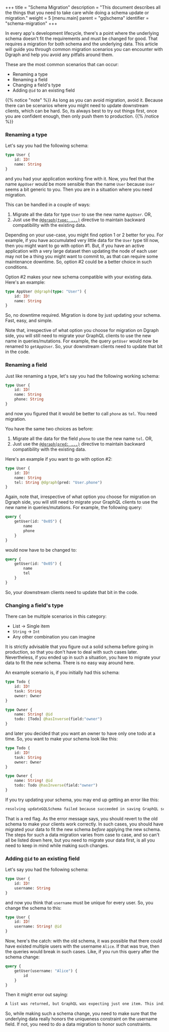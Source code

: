 +++
title = "Schema Migration"
description = "This document describes all the things that you need to take care while doing a schema update or migration."
weight = 5
[menu.main]
    parent = "gqlschema"
    identifier = "schema-migration"
+++

In every app's development lifecycle, there's a point where the underlying schema doesn't fit the requirements and must be changed for good.
That requires a migration for both schema and the underlying data.
This article will guide you through common migration scenarios you can encounter with Dgraph and help you avoid any pitfalls around them.

These are the most common scenarios that can occur:
* Renaming a type
* Renaming a field
* Changing a field's type
* Adding `@id` to an existing field

{{% notice "note" %}}
As long as you can avoid migration, avoid it. 
Because there can be scenarios where you might need to update downstream clients, which can be hard.
So, its always best to try out things first, once you are confident enough, then only push them to 
production.
{{% /notice %}}

### Renaming a type

Let's say you had the following schema:

```graphql
type User {
    id: ID!
    name: String
}
```

and you had your application working fine with it. Now, you feel that the name `AppUser` would be
more sensible than the name `User` because `User` seems a bit generic to you. Then you are in a 
situation where you need migration.

This can be handled in a couple of ways:
1. Migrate all the data for type `User` to use the new name `AppUser`. OR,
2. Just use the [`@dgraph(type: ...)`](/graphql/dgraph) directive to maintain backward compatibility 
   with the existing data.

Depending on your use-case, you might find option 1 or 2 better for you. For example, if you 
have accumulated very little data for the `User` type till now, then you might want to go with 
option #1. But, if you have an active application with a very large dataset then updating the 
node of each user may not be a thing you might want to commit to, as that can require some 
maintenance downtime. So, option #2 could be a better choice in such conditions.

Option #2 makes your new schema compatible with your existing data. Here's an example:

```graphql
type AppUser @dgraph(type: "User") {
    id: ID!
    name: String
}
```

So, no downtime required. Migration is done by just updating your schema. Fast, easy, and simple.

Note that, irrespective of what option you choose for migration on Dgraph side, you will still 
need to migrate your GraphQL clients to use the new name in queries/mutations. For example, the 
query `getUser` would now be renamed to `getAppUser`. So, your downstream clients need to update 
that bit in the code.

### Renaming a field

Just like renaming a type, let's say you had the following working schema:

```graphql
type User {
    id: ID!
    name: String
    phone: String
}
```

and now you figured that it would be better to call `phone` as `tel`. You need migration.

You have the same two choices as before:
1. Migrate all the data for the field `phone` to use the new name `tel`. OR,
2. Just use the [`@dgraph(pred: ...)`](/graphql/dgraph) directive to maintain backward compatibility
   with the existing data.
   
Here's an example if you want to go with option #2:

```graphql
type User {
    id: ID!
    name: String
    tel: String @dgraph(pred: "User.phone")
}
```

Again, note that, irrespective of what option you choose for migration on Dgraph side, you will 
still need to migrate your GraphQL clients to use the new name in queries/mutations. For example,
the following query:

```graphql
query {
    getUser(id: "0x05") {
        name
        phone
    }
}
```

would now have to be changed to:

```graphql
query {
    getUser(id: "0x05") {
        name
        tel
    }
}
```

So, your downstream clients need to update that bit in the code.

### Changing a field's type

There can be multiple scenarios in this category:
* List -> Single item
* `String` -> `Int`
* Any other combination you can imagine

It is strictly advisable that you figure out a solid schema before going in production, so that 
you don't have to deal with such cases later. Nevertheless, if you ended up in such a situation, you
have to migrate your data to fit the new schema. There is no easy way around here.

An example scenario is, if you initially had this schema:

```graphql
type Todo {
    id: ID!
    task: String
    owner: Owner
}  

type Owner {
    name: String! @id
    todo: [Todo] @hasInverse(field:"owner")
}
```

and later you decided that you want an owner to have only one todo at a time. So, you want to 
make your schema look like this:

```graphql
type Todo {
    id: ID!
    task: String
    owner: Owner
}  

type Owner {
    name: String! @id
    todo: Todo @hasInverse(field:"owner")
}
```

If you try updating your schema, you may end up getting an error like this:

```txt
resolving updateGQLSchema failed because succeeded in saving GraphQL schema but failed to alter Dgraph schema - GraphQL layer may exhibit unexpected behavior, reapplying the old GraphQL schema may prevent any issues: Schema change not allowed from [uid] => uid without deleting pred: owner.todo
```

That is a red flag. As the error message says, you should revert to the old schema to make your 
clients work correctly. In such cases, you should have migrated your data to fit the new schema
_before_ applying the new schema. The steps for such a data migration varies from case to case, 
and so can't all be listed down here, but you need to migrate your data first, is all you need 
to keep in mind while making such changes.

### Adding `@id` to an existing field

Let's say you had the following schema:

```graphql
type User {
    id: ID!
    username: String
}
```

and now you think that `username` must be unique for every user. So, you change the schema to this:

```graphql
type User {
    id: ID!
    username: String! @id
}
```

Now, here's the catch: with the old schema, it was possible that there could have existed 
multiple users with the username `Alice`. If that was true, then the queries would break in such 
cases. Like, if you run this query after the schema change:

```graphql
query {
    getUser(username: "Alice") {
        id
    }
}
```

Then it might error out saying:

```txt
A list was returned, but GraphQL was expecting just one item. This indicates an internal error - probably a mismatch between the GraphQL and Dgraph/remote schemas. The value was resolved as null (which may trigger GraphQL error propagation) and as much other data as possible returned.
```

So, while making such a schema change, you need to make sure that the underlying data really 
honors the uniqueness constraint on the username field. If not, you need to do a data migration 
to honor such constraints.

